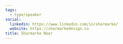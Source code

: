 ```yaml
---
tags:
  - type/speaker
social:
  linkedin: https://www.linkedin.com/in/sharmarke/
  website: https://sharmarkedesign.co
title: Sharmarke Noor
---
```

